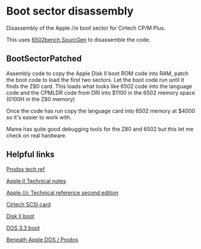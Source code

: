# Boot sector disassembly
Disassembly of the Apple //e boot sector for Cirtech CP/M Plus.

This uses [6502bench SourcGen](https://6502bench.com/) to disassemble the code.

## BootSectorPatched
Assembly code to copy the Apple Disk II boot ROM code into RAM, patch the boot code to load the first two sectors. Let the boot code run until it finds the Z80 card. This loads what looks like 6502 code into the language code and the CPMLDR code from DRI into $1100 in the 6502 memory space (0100H in the Z80 memory)

Once the code has run copy the language card into 6502 memory at $4000 so it's easier to work with.

Mame has quite good debugging tools for the Z80 and 6502 but this let me check on real hardware.

## Helpful links

[Prodos tech ref](https://prodos8.com/docs/techref/adding-routines-to-prodos/)

[Apple II Technical notes](https://www.1000bit.it/support/manuali/apple/technotes/tn.0.html)

[Apple //c Technical reference second edition](https://archive.org/details/AppleIIcTechnicalReference2ndEd/page/n241/mode/2up)

[Cirtech SCSI card](https://www.whatisthe2gs.apple2.org.za/files/CirtechSCSICard/Manual/Cirtech_SCSI_Interface_Card-Manual.pdf)

[Disk II boot](https://6502disassembly.com/a2-rom/C600ROM.html)

[DOS 3.3 boot](https://6502disassembly.com/a2-rom/BOOT1.html)

[Beneath Apple DOS / Prodos](https://archive.org/details/beneath-apple-dos-prodos-2020)